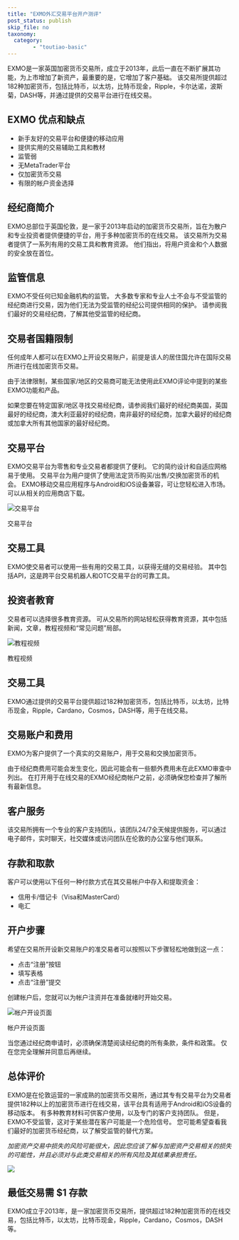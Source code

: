```yaml
---
title: "EXMO外汇交易平台开户测评"
post_status: publish
skip_file: no
taxonomy:
  category:
        - "toutiao-basic"
---
```


EXMO是一家英国加密货币交易所，成立于2013年，此后一直在不断扩展其功能，为上市增加了新资产，最重要的是，它增加了客户基础。 该交易所提供超过182种加密货币，包括比特币，以太坊，比特币现金，Ripple，卡尔达诺，波斯菊，DASH等，并通过提供的交易平台进行在线交易。

## EXMO 优点和缺点

- 新手友好的交易平台和便捷的移动应用
- 提供实用的交易辅助工具和教材
- 监管弱
- 无MetaTrader平台
- 仅加密货币交易
- 有限的帐户资金选择

## 经纪商简介

EXMO总部位于英国伦敦，是一家于2013年启动的加密货币交易所，旨在为散户和专业投资者提供便捷的平台，用于多种加密货币的在线交易。 该交易所为交易者提供了一系列有用的交易工具和教育资源。 他们指出，将用户资金和个人数据的安全放在首位。

## 监管信息

EXMO不受任何已知金融机构的监管。 大多数专家和专业人士不会与不受监管的经纪商进行交易，因为他们无法为受监管的经纪公司提供相同的保护。 请参阅我们最好的交易经纪商，了解其他受监管的经纪商。

## 交易者国籍限制

任何成年人都可以在EXMO上开设交易账户，前提是该人的居住国允许在国际交易所进行在线加密货币交易。

由于法律限制，某些国家/地区的交易商可能无法使用此EXMO评论中提到的某些EXMO功能和产品。

如果您要在特定国家/地区寻找交易经纪商，请参阅我们最好的经纪商美国，英国最好的经纪商，澳大利亚最好的经纪商，南非最好的经纪商，加拿大最好的经纪商或加拿大所有其他国家的最好经纪商。

## 交易平台

EXMO交易平台为零售和专业交易者都提供了便利。 它的简约设计和自适应网格易于使用。 交易平台为用户提供了使用法定货币购买/出售/交换加密货币的机会。 EXMO移动交易应用程序与Android和iOS设备兼容，可让您轻松进入市场。 可以从相关的应用商店下载。

![交易平台](https://cdn.fendou.la/funstoutiao/2020/11/EXMO-Review-Trading-Platform-1024x734.jpg "交易平台")

交易平台

## 交易工具

EXMO使交易者可以使用一些有用的交易工具，以获得无缝的交易经验。 其中包括API，这是跨平台交易机器人和OTC交易平台的可靠工具。

## 投资者教育

交易者可以选择很多教育资源。 可从交易所的网站轻松获得教育资源，其中包括新闻，文章，教程视频和“常见问题”局部。

![教程视频](https://cdn.fendou.la/funstoutiao/2020/11/EXMO-Review-Tutorial-Videos--1024x195.jpg "教程视频")

教程视频

## 交易工具

EXMO通过提供的交易平台提供超过182种加密货币，包括比特币，以太坊，比特币现金，Ripple，Cardano，Cosmos，DASH等，用于在线交易。

## 交易账户和费用

EXMO为客户提供了一个真实的交易账户，用于交易和交换加密货币。

由于经纪商费用可能会发生变化，因此可能会有一些额外费用未在此EXMO审查中列出。 在打开用于在线交易的EXMO经纪商帐户之前，必须确保您检查并了解所有最新信息。

## 客户服务

该交易所拥有一个专业的客户支持团队，该团队24/7全天候提供服务，可以通过电子邮件，实时聊天，社交媒体或访问团队在伦敦的办公室与他们联系。

## 存款和取款

客户可以使用以下任何一种付款方式在其交易帐户中存入和提取资金：

- 信用卡/借记卡（Visa和MasterCard）
- 电汇

## 开户步骤

希望在交易所开设新交易账户的准交易者可以按照以下步骤轻松地做到这一点：

- 点击“注册”按钮
- 填写表格
- 点击“注册”提交

创建帐户后，您就可以为帐户注资并在准备就绪时开始交易。

![帐户开设页面](https://cdn.fendou.la/funstoutiao/2020/11/EXMO-Review-Account-Opening-Page-488x1024.jpg "帐户开设页面")

帐户开设页面

当您通过经纪商申请时，必须确保清楚阅读经纪商的所有条款，条件和政策。 仅在您完全理解并同意后再继续。

## 总体评价

EXMO是在伦敦运营的一家成熟的加密货币交易所，通过其专有交易平台为交易者提供182种以上的加密货币进行在线交易，该平台具有适用于Android和iOS设备的移动版本。 有多种教育材料可供客户使用，以及专门的客户支持团队。 但是，EXMO不受监管，这对于某些潜在客户可能是一个危险信号。 您可能希望查看我们最好的加密货币经纪商，以了解受监管的替代方案。

_加密资产交易中损失的风险可能很大，因此您应该了解与加密资产交易相关的损失的可能性，并且必须对与此类交易相关的所有风险及其结果承担责任。_

![](https://cdn.fendou.la/funstoutiao/2020/11/EXMO-Logo.png)

## 最低交易需 **$1** 存款

EXMO成立于2013年，是一家加密货币交易所，提供超过182种加密货币的在线交易，包括比特币，以太坊，比特币现金，Ripple，Cardano，Cosmos，DASH等。
